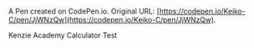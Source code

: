 # 

A Pen created on CodePen.io. Original URL: [https://codepen.io/Keiko-C/pen/JjWNzQw](https://codepen.io/Keiko-C/pen/JjWNzQw).

Kenzie Academy Calculator Test
